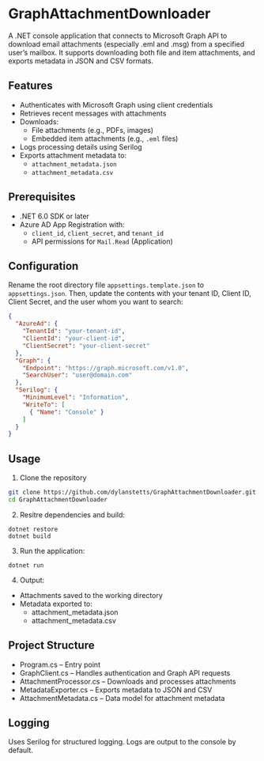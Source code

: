 # GraphAttachmentDownloader

A .NET console application that connects to Microsoft Graph API to download email attachments (especially .eml and .msg) from a specified user’s mailbox. It supports downloading both file and item attachments, and exports metadata in JSON and CSV formats.

## Features
- Authenticates with Microsoft Graph using client credentials
- Retrieves recent messages with attachments
- Downloads:
  - File attachments (e.g., PDFs, images)
  - Embedded item attachments (e.g., `.eml` files)
- Logs processing details using Serilog
- Exports attachment metadata to:
  - `attachment_metadata.json`
  - `attachment_metadata.csv`

## Prerequisites

- .NET 6.0 SDK or later
- Azure AD App Registration with:
  - `client_id`, `client_secret`, and `tenant_id`
  - API permissions for `Mail.Read` (Application)

## Configuration
Rename the root directory file `appsettings.template.json` to  `appsettings.json`. Then, update the contents with your tenant ID, Client ID, Client Secret, and the user whom you want to search:

```json
{
  "AzureAd": {
    "TenantId": "your-tenant-id",
    "ClientId": "your-client-id",
    "ClientSecret": "your-client-secret"
  },
  "Graph": {
    "Endpoint": "https://graph.microsoft.com/v1.0",
    "SearchUser": "user@domain.com"
  },
  "Serilog": {
    "MinimumLevel": "Information",
    "WriteTo": [
      { "Name": "Console" }
    ]
  }
}
```

## Usage

1. Clone the repository

```bash
git clone https://github.com/dylanstetts/GraphAttachmentDownloader.git
cd GraphAttachmentDownloader
```

2. Resitre dependencies and build:

```shell
dotnet restore
dotnet build
```

3. Run the application:

```shell
dotnet run
```

4. Output:
   
- Attachments saved to the working directory
- Metadata exported to:
    - attachment_metadata.json
    - attachment_metadata.csv

## Project Structure

- Program.cs – Entry point
- GraphClient.cs – Handles authentication and Graph API requests
- AttachmentProcessor.cs – Downloads and processes attachments
- MetadataExporter.cs – Exports metadata to JSON and CSV
- AttachmentMetadata.cs – Data model for attachment metadata

## Logging

Uses Serilog for structured logging. Logs are output to the console by default.

